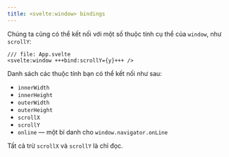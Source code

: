 ```yaml
---
title: <svelte:window> bindings
---
```


Chúng ta cũng có thể kết nối với một số thuộc tính cụ thể của `window`, như `scrollY`:

```svelte
/// file: App.svelte
<svelte:window +++bind:scrollY={y}+++ />
```

Danh sách các thuộc tính bạn có thể kết nối như sau:

- `innerWidth`
- `innerHeight`
- `outerWidth`
- `outerHeight`
- `scrollX`
- `scrollY`
- `online` — một bí danh cho `window.navigator.onLine`

Tất cả trừ `scrollX` và `scrollY` là chỉ đọc.
